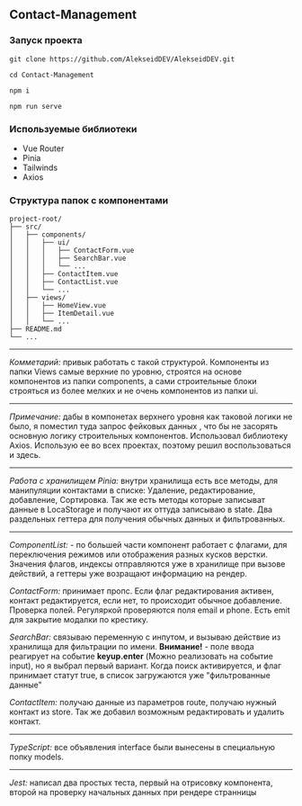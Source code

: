 ## Contact-Management

### Запуск проекта
```
git clone https://github.com/AlekseidDEV/AlekseidDEV.git

cd Contact-Management

npm i

npm run serve
```

### Используемые библиотеки
<ul>
    <li>Vue Router</li>
    <li>Pinia</li>
    <li>Tailwinds</li>
    <li>Axios</li>
</ul>

### Структура папок с компонентами

```
project-root/
├── src/
│   ├── components/
│   │   ├── ui/
│   │   │   ├── ContactForm.vue
│   │   │   ├── SearchBar.vue
│   │   │   └── ...
│   │   ├── ContactItem.vue
│   │   ├── ContactList.vue
│   │   └── ...
│   ├── views/
│   │   ├── HomeView.vue
│   │   ├── ItemDetail.vue
│   │   └── ...
├── README.md
└── ...
```
<hr>
<i>Комметарий:</i> привык работать с такой структурой. Компоненты из папки
Views самые верхние по уровню, строятся на основе компонентов из папки components, а сами строительные блоки
строяться из более мелких и не очень компонентов из папки ui.
<hr>

<i>Примечание:</i> дабы в компонетах верхнего уровня как таковой логики не было, я поместил туда запрос фейковых данных
, что бы не засорять основную логику строительных компонентов. Использовал библиотеку Axios. Использую ее во всех проектах,
поэтому решил воспользоваться и здесь.
<hr>

<i>Работа с хранилищем Pinia:</i> 
внутри хранилища есть все методы, для манипуляции контактами в списке: Удаление, редактирование, добавление, Сортировка.
Так же есть методы которые записыват данные в LocaStorage и получают их оттуда записываю в state. Два раздельных геттера для
получения обычных данных и фильтрованных.
<hr>
<i>ComponentList:</i> - по большей части компонент работает с флагами, для переключения режимов
или отображения разных кусков верстки. Значения флагов, индексы отправляются уже в хранилище при вызове действий, а геттеры уже возращают информацию на рендер.

<i>ContactForm:</i> принимает пропс. Если флаг редактирования активен, контакт редактируется, если нет, то происходит обычное добавление.
Проверка полей. Регуляркой проверяются поля email и phone. Есть emit для закрытие модалки по крестику.

<i>SearchBar:</i> связываю переменную с инпутом, и вызываю действие из хранилища для фильтрации по имени.
<strong>Внимание!</strong> - поле ввода реагирует на событие <b>keyup.enter</b> (Можно реализовать на событие input), но я выбрал первый вариант.
Когда поиск активируется, и флаг принимает статут true, в список загружаются уже "фильтрованные данные"

<i>ContactItem:</i> получаю данные из параметров route, получаю нужный контакт из store. Так же добавил возможным редактировать и удалить контакт.
<hr>
<i>TypeScript:</i> все объявления interface были вынесены в специальную попку models.
<hr>
<i>Jest:</i> написал два простых теста, первый на отрисовку компонента, второй на проверку начальных данных при рендере странницы











